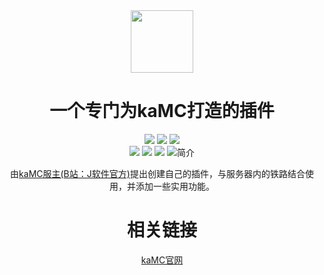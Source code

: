 <div align="center">
  <img width=100 src="https://static.kamc.fun/favicon.ico"></br>
  <h1>一个专门为kaMC打造的插件</h1>
  <img src="https://img.shields.io/github/stars/Drak-God/KaMC_Utility_Plugin.svg">
  <img src="https://img.shields.io/badge/java-JDK_17-orange">
  <img src="https://img.shields.io/badge/server-leaves_1.20.6-brightgreen"></br>
  <img src="https://img.shields.io/badge/QQ群-941070901-cyan">
  <img src="https://img.shields.io/badge/mc-ViaVersion支持版本(默认1.20.6)-green">
  <img src="https://img.shields.io/badge/服务器地址-game.kamc.monster-yellow">
  <img src="https://img.shields.io/badge/游玩提示-需加入QQ群发送验证码游玩-red

# 简介

由<a href="https://space.bilibili.com/3493140145113244?spm_id_from=333.337.0.0">kaMC服主(B站：J软件官方)</a>提出创建自己的插件，与服务器内的铁路结合使用，并添加一些实用功能。

# 相关链接

<a href="https://www.kamc.fun">kaMC官网</a>

</div>
